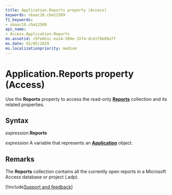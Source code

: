 ```yaml
---
title: Application.Reports property (Access)
keywords: vbaac10.chm12509
f1_keywords:
- vbaac10.chm12509
api_name:
- Access.Application.Reports
ms.assetid: c9fe6b1c-ea14-509e-31f4-dc41f8b99a7f
ms.date: 02/05/2019
ms.localizationpriority: medium
---
```



# Application.Reports property (Access)

Use the **Reports** property to access the read-only **[Reports](Access.Reports.md)** collection and its related properties.


## Syntax

_expression_.**Reports**

_expression_ A variable that represents an **[Application](Access.Application.md)** object.


## Remarks

The **Reports** collection contains all the currently open reports in a Microsoft Access database or project (.adp).




[!include[Support and feedback](~/includes/feedback-boilerplate.md)]